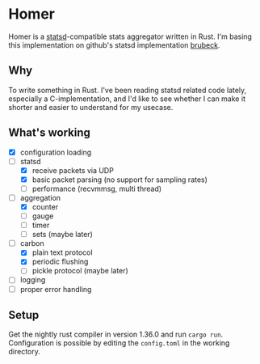 # Homer

Homer is a [statsd](https://github.com/etsy/statsd)-compatible stats
aggregator written in Rust. I'm basing this implementation on github's statsd
implementation [brubeck](https://github.com/github/brubeck).

## Why

To write something in Rust. I've been reading statsd related code lately,
especially a C-implementation, and I'd like to see whether I can make it
shorter and easier to understand for my usecase.

## What's working

* [x] configuration loading
* [ ] statsd
    * [x] receive packets via UDP
    * [x] basic packet parsing (no support for sampling rates)
    * [ ] performance (recvmmsg, multi thread)
* [ ] aggregation
    * [x] counter
    * [ ] gauge
    * [ ] timer
    * [ ] sets (maybe later)
* [ ] carbon
    * [x] plain text protocol
    * [x] periodic flushing
    * [ ] pickle protocol (maybe later)
* [ ] logging
* [ ] proper error handling

## Setup

Get the nightly rust compiler in version 1.36.0 and run `cargo run`.
Configuration is possible by editing the `config.toml` in the working
directory.